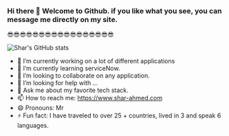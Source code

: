 ### Hi there 👋 Welcome to Github. if you like what you see, you can message me directly on my site.

😎😎😎😎😎😎😎😎😎😎😎😎😎😎😎😎😎



![Shar's GitHub stats](https://github-readme-stats.vercel.app/api?username=shar27&show_icons=true&theme=radical)




- 🔭 I’m currently working on a lot of different applications
- 🌱 I’m currently learning serviceNow.
- 👯 I’m looking to collaborate on any application.
- 🤔 I’m looking for help with ...
- 💬 Ask me about my favorite tech stack.
- 📫 How to reach me: https://www.shar-ahmed.com
- 😄 Pronouns: Mr
- ⚡ Fun fact: I have traveled to over 25 + countries, lived in 3 and speak 6 languages.

